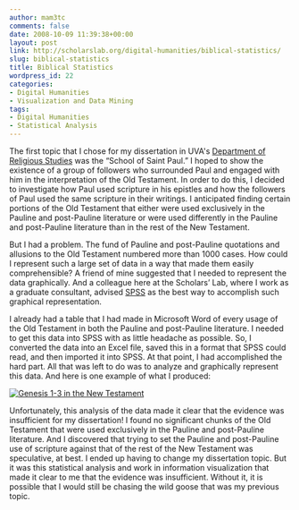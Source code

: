 ```yaml
---
author: mam3tc
comments: false
date: 2008-10-09 11:39:38+00:00
layout: post
link: http://scholarslab.org/digital-humanities/biblical-statistics/
slug: biblical-statistics
title: Biblical Statistics
wordpress_id: 22
categories:
- Digital Humanities
- Visualization and Data Mining
tags:
- Digital Humanities
- Statistical Analysis
---
```


The first topic that I chose for my dissertation in UVA's [Department of Religious Studies](http://artsandsciences.virginia.edu/religiousstudies/index.html) was the “School of Saint Paul.”  I hoped to show the existence of a group of followers who surrounded Paul and engaged with him in the interpretation of the Old Testament.  In order to do this, I decided to investigate how Paul used scripture in his epistles and how the followers of Paul used the same scripture in their writings.  I anticipated finding certain portions of the Old Testament that either were used exclusively in the Pauline and post-Pauline literature or were used differently in the Pauline and post-Pauline literature than in the rest of the New Testament.

But I had a problem.   The fund of Pauline and post-Pauline quotations and allusions to the Old Testament numbered more than 1000 cases.  How could I represent such a large set of data in a way that made them easily comprehensible?  A friend of mine suggested that I needed to represent the data graphically.  And a colleague here at the Scholars’ Lab, where I work as a graduate consultant, advised [SPSS](http://en.wikipedia.org/wiki/SPSS) as the best way to accomplish such graphical representation.

I already had a table that I had made in Microsoft Word of every usage of the Old Testament in both the Pauline and post-Pauline literature.  I needed to get this data into SPSS with as little headache as possible.  So, I converted the data into an Excel file, saved this in a format that SPSS could read, and then imported it into SPSS.  At that point, I had accomplished the hard part.  All that was left to do was to analyze and graphically represent this data.  And here is one example of what I produced:

[![Genesis 1-3 in the New Testament](http://farm4.static.flickr.com/3089/2926354745_30d7a3ab10.jpg)](http://farm4.static.flickr.com/3089/2926354745_1271e8325a_o.jpg)

Unfortunately, this analysis of the data made it clear that the evidence was insufficient for my dissertation!  I found no significant chunks of the Old Testament that were used exclusively in the Pauline and post-Pauline literature.  And I discovered that trying to set the Pauline and post-Pauline use of scripture against that of the rest of the New Testament was speculative, at best.  I ended up having to change my dissertation topic.  But it was this statistical analysis and work in information visualization that made it clear to me that the evidence was insufficient.  Without it, it is possible that I would still be chasing the wild goose that was my previous topic.
